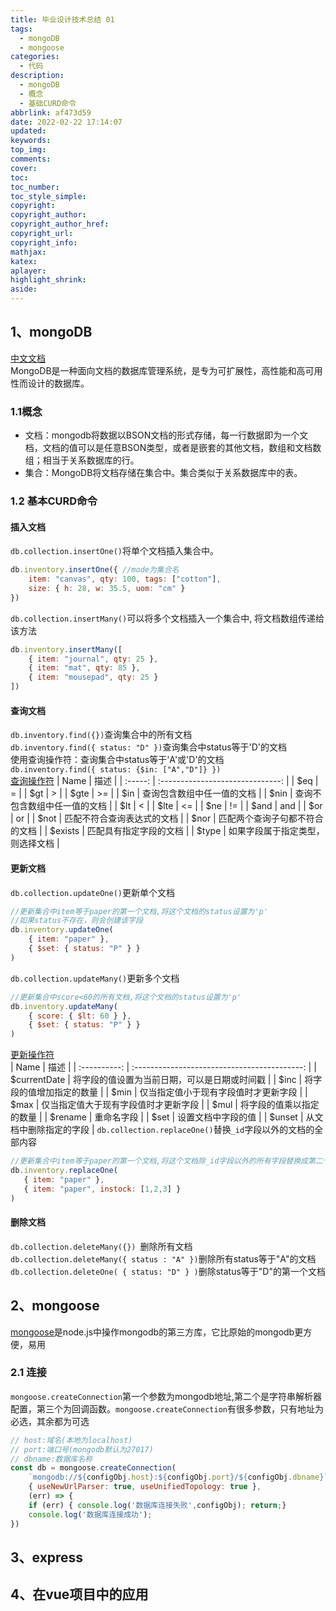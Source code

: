 ```yaml
---
title: 毕业设计技术总结 01
tags:
  - mongoDB
  - mongoose
categories:
  - 代码
description:
  - mongoDB
  - 概念
  - 基础CURD命令
abbrlink: af473d59
date: 2022-02-22 17:14:07
updated:
keywords:
top_img:
comments:
cover:
toc:
toc_number:
toc_style_simple:
copyright:
copyright_author:
copyright_author_href:
copyright_url:
copyright_info:
mathjax:
katex:
aplayer:
highlight_shrink:
aside:
---
```

## 1、mongoDB
[中文文档](https://docs.mongoing.com/)  
MongoDB是一种面向文档的数据库管理系统，是专为可扩展性，高性能和高可用性而设计的数据库。
### 1.1概念

- 文档：mongodb将数据以BSON文档的形式存储，每一行数据即为一个文档，文档的值可以是任意BSON类型，或者是嵌套的其他文档，数组和文档数组；相当于关系数据库的行。  
- 集合：MongoDB将文档存储在集合中。集合类似于关系数据库中的表。

### 1.2 基本CURD命令
#### 插入文档
`db.collection.insertOne()`将单个文档插入集合中。
```javascript
db.inventory.insertOne({ //mode为集合名
    item: "canvas", qty: 100, tags: ["cotton"], 
    size: { h: 28, w: 35.5, uom: "cm" } 
})
```
`db.collection.insertMany()`可以将多个文档插入一个集合中, 将文档数组传递给该方法
```javascript
db.inventory.insertMany([
    { item: "journal", qty: 25 }, 
    { item: "mat", qty: 85 },
    { item: "mousepad", qty: 25 }
])
```
#### 查询文档
`db.inventory.find({})`查询集合中的所有文档  
`db.inventory.find({ status: "D" })`查询集合中status等于'D'的文档  
使用查询操作符：查询集合中status等于'A'或'D'的文档  
`db.inventory.find({ status: {$in: ["A","D"]} })`  
[查询操作符](https://docs.mongodb.com/manual/reference/operator/query/)
|  Name   |               描述               |
| :-----: | :------------------------------: |
|   $eq   |                =                 |
|   $gt   |                >                 |
|  $gte   |                >=                |
|   $in   |    查询包含数组中任一值的文档    |
|  $nin   |   查询不包含数组中任一值的文档   |
|   $lt   |                <                 |
|  $lte   |                <=                |
|   $ne   |                !=                |
|  $and   |               and                |
|   $or   |                or                |
|  $not   |    匹配不符合查询表达式的文档    |
|  $nor   |  匹配两个查询子句都不符合的文档  |
| $exists |      匹配具有指定字段的文档      |
|  $type  | 如果字段属于指定类型，则选择文档 |

#### 更新文档
`db.collection.updateOne()`更新单个文档
```javascript
//更新集合中item等于paper的第一个文档,将这个文档的status设置为'p'
//如果status不存在，则会创建该字段
db.inventory.updateOne( 
    { item: "paper" },
    { $set: { status: "P" } }
)
```
`db.collection.updateMany()`更新多个文档
```javascript
//更新集合中score<60的所有文档,将这个文档的status设置为'p'
db.inventory.updateMany( 
    { score: { $lt: 60 } },
    { $set: { status: "P" } }
)
```
[更新操作符](https://docs.mongodb.com/manual/reference/operator/update/)  
|     Name     |                     描述                     |
| :----------: | :------------------------------------------: |
| $currentDate | 将字段的值设置为当前日期，可以是日期或时间戳 |
|     $inc     |           将字段的值增加指定的数量           |
|     $min     |     仅当指定值小于现有字段值时才更新字段     |
|     $max     |     仅当指定值大于现有字段值时才更新字段     |
|     $mul     |           将字段的值乘以指定的数量           |
|   $rename    |                  重命名字段                  |
|     $set     |              设置文档中字段的值              |
|    $unset    |            从文档中删除指定的字段            |
`db.collection.replaceOne()`替换`_id`字段以外的文档的全部内容
```javascript
//更新集合中item等于paper的第一个文档,将这个文档除_id字段以外的所有字段替换成第二个参数
db.inventory.replaceOne(
   { item: "paper" },
   { item: "paper", instock: [1,2,3] }
)
```
#### 删除文档
`db.collection.deleteMany({}) `删除所有文档  
`db.collection.deleteMany({ status : "A" })`删除所有status等于"A"的文档  
`db.collection.deleteOne( { status: "D" } )`删除status等于"D"的第一个文档

## 2、mongoose
[mongoose](https://mongoosejs.com/docs/index.html)是node.js中操作mongodb的第三方库，它比原始的mongodb更方便，易用
### 2.1 连接
`mongoose.createConnection`第一个参数为mongodb地址,第二个是字符串解析器配置，第三个为回调函数。`mongoose.createConnection`有很多参数，只有地址为必选，其余都为可选
```javascript
// host:域名(本地为localhost)
// port:端口号(mongodb默认为27017)
// dbname:数据库名称 
const db = mongoose.createConnection(
    `mongodb://${configObj.host}:${configObj.port}/${configObj.dbname}`,
    { useNewUrlParser: true, useUnifiedTopology: true },
    (err) => {
    if (err) { console.log('数据库连接失败',configObj); return;}
    console.log('数据库连接成功');
})
```

## 3、express

## 4、在vue项目中的应用